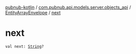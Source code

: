 [pubnub-kotlin](../../index.md) / [com.pubnub.api.models.server.objects_api](../index.md) / [EntityArrayEnvelope](index.md) / [next](./next.md)

# next

`val next: `[`String`](https://kotlinlang.org/api/latest/jvm/stdlib/kotlin/-string/index.html)`?`